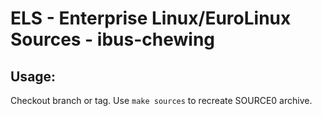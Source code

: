 # ELS - Enterprise Linux/EuroLinux Sources - ibus-chewing
 
## Usage:
  Checkout branch or tag. Use `make sources` to recreate  SOURCE0 archive.
